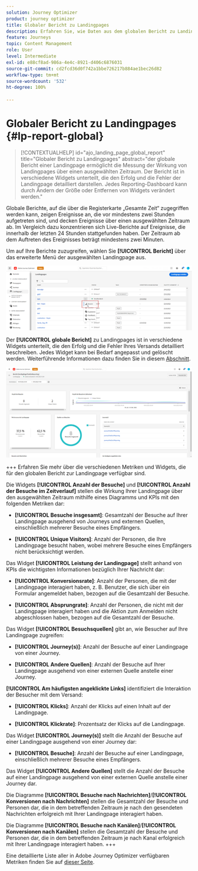 ```yaml
---
solution: Journey Optimizer
product: journey optimizer
title: Globaler Bericht zu Landingpages
description: Erfahren Sie, wie Daten aus dem globalen Bericht zu Landingpages verwendet werden können
feature: Journeys
topic: Content Management
role: User
level: Intermediate
exl-id: e88cf8ad-986a-4e4c-8921-d406c6876031
source-git-commit: cd2fcd36d0f742a1bbe726217b884ae1bec26d82
workflow-type: tm+mt
source-wordcount: '532'
ht-degree: 100%

---
```


# Globaler Bericht zu Landingpages {#lp-report-global}

>[!CONTEXTUALHELP]
>id="ajo_landing_page_global_report"
>title="Globaler Bericht zu Landingpages"
>abstract="der globale Bericht einer Landingpage ermöglicht die Messung der Wirkung von Landingpages über einen ausgewählten Zeitraum. Der Bericht ist in verschiedene Widgets unterteilt, die den Erfolg und die Fehler der Landingpage detailliert darstellen. Jedes Reporting-Dashboard kann durch Ändern der Größe oder Entfernen von Widgets verändert werden."

Globale Berichte, auf die über die Registerkarte „Gesamte Zeit“ zugegriffen werden kann, zeigen Ereignisse an, die vor mindestens zwei Stunden aufgetreten sind, und decken Ereignisse über einen ausgewählten Zeitraum ab. Im Vergleich dazu konzentrieren sich Live-Berichte auf Ereignisse, die innerhalb der letzten 24 Stunden stattgefunden haben. Der Zeitraum ab dem Auftreten des Ereignisses beträgt mindestens zwei Minuten.

Um auf Ihre Berichte zuzugreifen, wählen Sie **[!UICONTROL Bericht]** über das erweiterte Menü der ausgewählten Landingpage aus.

![](assets/landing_page_report.png)

Der **[!UICONTROL globale Bericht]** zu Landingpages ist in verschiedene Widgets unterteilt, die den Erfolg und die Fehler Ihres Versands detailliert beschreiben. Jedes Widget kann bei Bedarf angepasst und gelöscht werden. Weiterführende Informationen dazu finden Sie in diesem [Abschnitt](global-report.md).

![](assets/landing_page_global.png)

+++ Erfahren Sie mehr über die verschiedenen Metriken und Widgets, die für den globalen Bericht zur Landingpage verfügbar sind.

Die Widgets **[!UICONTROL Anzahl der Besuche]** und **[!UICONTROL Anzahl der Besuche im Zeitverlauf]** stellen die Wirkung Ihrer Landingpage über den ausgewählten Zeitraum mithilfe eines Diagramms und KPIs mit den folgenden Metriken dar:

* **[!UICONTROL Besuche insgesamt]**: Gesamtzahl der Besuche auf Ihrer Landingpage ausgehend von Journeys und externen Quellen, einschließlich mehrerer Besuche eines Empfängers.

* **[!UICONTROL Unique Visitors]**: Anzahl der Personen, die Ihre Landingpage besucht haben, wobei mehrere Besuche eines Empfängers nicht berücksichtigt werden.

Das Widget **[!UICONTROL Leistung der Landingpage]** stellt anhand von KPIs die wichtigsten Informationen bezüglich Ihrer Nachricht dar:

* **[!UICONTROL Konversionsrate]**: Anzahl der Personen, die mit der Landingpage interagiert haben, z. B. Benutzer, die sich über ein Formular angemeldet haben, bezogen auf die Gesamtzahl der Besuche.

* **[!UICONTROL Absprungrate]**: Anzahl der Personen, die nicht mit der Landingpage interagiert haben und die Aktion zum Anmelden nicht abgeschlossen haben, bezogen auf die Gesamtzahl der Besuche.

Das Widget **[!UICONTROL Besuchsquellen]** gibt an, wie Besucher auf Ihre Landingpage zugreifen:

* **[!UICONTROL Journey(s)]**: Anzahl der Besuche auf einer Landingpage von einer Journey.

* **[!UICONTROL Andere Quellen]**: Anzahl der Besuche auf Ihrer Landingpage ausgehend von einer externen Quelle anstelle einer Journey.

**[!UICONTROL Am häufigsten angeklickte Links]** identifiziert die Interaktion der Besucher mit dem Versand:

* **[!UICONTROL Klicks]**: Anzahl der Klicks auf einen Inhalt auf der Landingpage.

* **[!UICONTROL Klickrate]**: Prozentsatz der Klicks auf die Landingpage.

Das Widget **[!UICONTROL Journey(s)]** stellt die Anzahl der Besuche auf einer Landingpage ausgehend von einer Journey dar:

* **[!UICONTROL Besuche]**: Anzahl der Besuche auf einer Landingpage, einschließlich mehrerer Besuche eines Empfängers.

Das Widget **[!UICONTROL Andere Quellen]** stellt die Anzahl der Besuche auf einer Landingpage ausgehend von einer externen Quelle anstelle einer Journey dar.

Die Diagramme **[!UICONTROL Besuche nach Nachrichten]**/**[!UICONTROL Konversionen nach Nachrichten]** stellen die Gesamtzahl der Besuche und Personen dar, die in dem betreffenden Zeitraum je nach den gesendeten Nachrichten erfolgreich mit Ihrer Landingpage interagiert haben.

Die Diagramme **[!UICONTROL Besuche nach Kanälen]**/**[!UICONTROL Konversionen nach Kanälen]** stellen die Gesamtzahl der Besuche und Personen dar, die in dem betreffenden Zeitraum je nach Kanal erfolgreich mit Ihrer Landingpage interagiert haben.
+++

Eine detaillierte Liste aller in Adobe Journey Optimizer verfügbaren Metriken finden Sie auf [dieser Seite](global-report.md#list-of-components-global).
